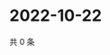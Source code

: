 # 2022-10-22

共 0 条

<!-- BEGIN WEIBO -->
<!-- 最后更新时间 Sat Oct 22 2022 23:01:18 GMT+0800 (China Standard Time) -->

<!-- END WEIBO -->
